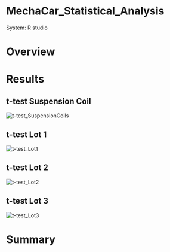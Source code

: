 # MechaCar_Statistical_Analysis
  System: R studio
  
# Overview

# Results
## t-test Suspension Coil
![t-test_SuspensionCoils](https://user-images.githubusercontent.com/108844775/210296677-741f017f-3607-43d2-ba68-b308562fe51e.png)

## t-test Lot 1
![t-test_Lot1](https://user-images.githubusercontent.com/108844775/210296641-d6934b6b-3031-48ea-8c1c-59307113e981.png)

## t-test Lot 2
![t-test_Lot2](https://user-images.githubusercontent.com/108844775/210296659-56323b66-bc4f-4959-8baa-ebbd8042ccb9.png)

## t-test Lot 3
![t-test_Lot3](https://user-images.githubusercontent.com/108844775/210296668-4f3014e3-48e6-4cd9-adfb-6cb0d6701a53.png)

# Summary
